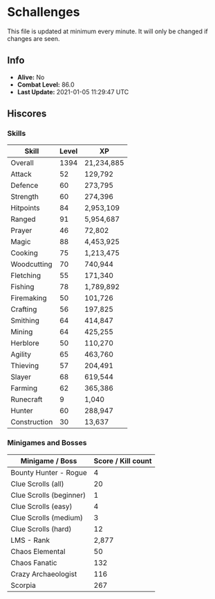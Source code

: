 # Schallenges

This file is updated at minimum every minute. It will only be changed if changes are seen.

## Info

 - **Alive:** No
 - **Combat Level:** 86.0
 - **Last Update:** 2021-01-05 11:29:47 UTC

## Hiscores

### Skills

| Skill | Level | XP |
|--|--|--|
| Overall | 1394 | 21,234,885 |
| Attack | 52 | 129,792 |
| Defence | 60 | 273,795 |
| Strength | 60 | 274,396 |
| Hitpoints | 84 | 2,953,109 |
| Ranged | 91 | 5,954,687 |
| Prayer | 46 | 72,802 |
| Magic | 88 | 4,453,925 |
| Cooking | 75 | 1,213,475 |
| Woodcutting | 70 | 740,944 |
| Fletching | 55 | 171,340 |
| Fishing | 78 | 1,789,892 |
| Firemaking | 50 | 101,726 |
| Crafting | 56 | 197,825 |
| Smithing | 64 | 414,847 |
| Mining | 64 | 425,255 |
| Herblore | 50 | 110,270 |
| Agility | 65 | 463,760 |
| Thieving | 57 | 204,491 |
| Slayer | 68 | 619,544 |
| Farming | 62 | 365,386 |
| Runecraft | 9 | 1,040 |
| Hunter | 60 | 288,947 |
| Construction | 30 | 13,637 |

### Minigames and Bosses

| Minigame / Boss | Score / Kill count |
|--|--|
| Bounty Hunter - Rogue | 4 |
| Clue Scrolls (all) | 20 |
| Clue Scrolls (beginner) | 1 |
| Clue Scrolls (easy) | 4 |
| Clue Scrolls (medium) | 3 |
| Clue Scrolls (hard) | 12 |
| LMS - Rank | 2,877 |
| Chaos Elemental | 50 |
| Chaos Fanatic | 132 |
| Crazy Archaeologist | 116 |
| Scorpia | 267 |
